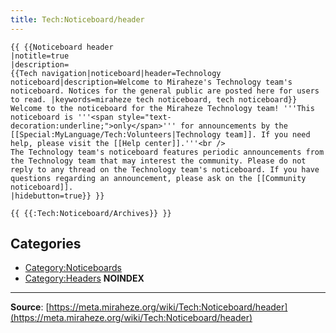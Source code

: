 ```yaml
---
title: Tech:Noticeboard/header
---
```


```
{{ {{Noticeboard header
|notitle=true
|description=
{{Tech navigation|noticeboard|header=Technology noticeboard|description=Welcome to Miraheze's Technology team's noticeboard. Notices for the general public are posted here for users to read. |keywords=miraheze tech noticeboard, tech noticeboard}}
Welcome to the noticeboard for the Miraheze Technology team! '''This noticeboard is '''<span style="text-decoration:underline;">only</span>''' for announcements by the [[Special:MyLanguage/Tech:Volunteers|Technology team]]. If you need help, please visit the [[Help center]].'''<br />
The Technology team's noticeboard features periodic announcements from the Technology team that may interest the community. Please do not reply to any thread on the Technology team's noticeboard. If you have questions regarding an announcement, please ask on the [[Community noticeboard]].
|hidebutton=true}} }}
```
 `{{ {{:Tech:Noticeboard/Archives}} }}`

## Categories

* [Category:Noticeboards](https://meta.miraheze.org/wiki/Category:Noticeboards)
* [Category:Headers](https://meta.miraheze.org/wiki/Category:Headers) __NOINDEX__

----
**Source**: [https://meta.miraheze.org/wiki/Tech:Noticeboard/header](https://meta.miraheze.org/wiki/Tech:Noticeboard/header)
